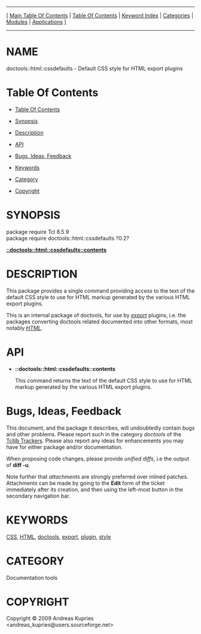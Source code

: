 
[//000000001]: # (doctools::html::cssdefaults \- Documentation tools)
[//000000002]: # (Generated from file 'html\_cssdefaults\.man' by tcllib/doctools with format 'markdown')
[//000000003]: # (Copyright &copy; 2009 Andreas Kupries <andreas\_kupries@users\.sourceforge\.net>)
[//000000004]: # (doctools::html::cssdefaults\(n\) 0\.2 tcllib "Documentation tools")

<hr> [ <a href="../../../../toc.md">Main Table Of Contents</a> &#124; <a
href="../../../toc.md">Table Of Contents</a> &#124; <a
href="../../../../index.md">Keyword Index</a> &#124; <a
href="../../../../toc0.md">Categories</a> &#124; <a
href="../../../../toc1.md">Modules</a> &#124; <a
href="../../../../toc2.md">Applications</a> ] <hr>

# NAME

doctools::html::cssdefaults \- Default CSS style for HTML export plugins

# <a name='toc'></a>Table Of Contents

  - [Table Of Contents](#toc)

  - [Synopsis](#synopsis)

  - [Description](#section1)

  - [API](#section2)

  - [Bugs, Ideas, Feedback](#section3)

  - [Keywords](#keywords)

  - [Category](#category)

  - [Copyright](#copyright)

# <a name='synopsis'></a>SYNOPSIS

package require Tcl 8\.5 9  
package require doctools::html::cssdefaults ?0\.2?  

[__::doctools::html::cssdefaults::contents__](#1)  

# <a name='description'></a>DESCRIPTION

This package provides a single command providing access to the text of the
default CSS style to use for HTML markup generated by the various HTML export
plugins\.

This is an internal package of doctools, for use by
*[export](\.\./\.\./\.\./\.\./index\.md\#export)* plugins, i\.e\. the packages
converting doctools related documented into other formats, most notably
*[HTML](\.\./\.\./\.\./\.\./index\.md\#html)*\.

# <a name='section2'></a>API

  - <a name='1'></a>__::doctools::html::cssdefaults::contents__

    This command returns the text of the default CSS style to use for HTML
    markup generated by the various HTML export plugins\.

# <a name='section3'></a>Bugs, Ideas, Feedback

This document, and the package it describes, will undoubtedly contain bugs and
other problems\. Please report such in the category *doctools* of the [Tcllib
Trackers](http://core\.tcl\.tk/tcllib/reportlist)\. Please also report any ideas
for enhancements you may have for either package and/or documentation\.

When proposing code changes, please provide *unified diffs*, i\.e the output of
__diff \-u__\.

Note further that *attachments* are strongly preferred over inlined patches\.
Attachments can be made by going to the __Edit__ form of the ticket
immediately after its creation, and then using the left\-most button in the
secondary navigation bar\.

# <a name='keywords'></a>KEYWORDS

[CSS](\.\./\.\./\.\./\.\./index\.md\#css), [HTML](\.\./\.\./\.\./\.\./index\.md\#html),
[doctools](\.\./\.\./\.\./\.\./index\.md\#doctools),
[export](\.\./\.\./\.\./\.\./index\.md\#export),
[plugin](\.\./\.\./\.\./\.\./index\.md\#plugin),
[style](\.\./\.\./\.\./\.\./index\.md\#style)

# <a name='category'></a>CATEGORY

Documentation tools

# <a name='copyright'></a>COPYRIGHT

Copyright &copy; 2009 Andreas Kupries <andreas\_kupries@users\.sourceforge\.net>
